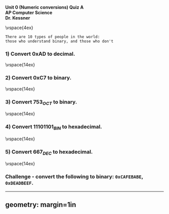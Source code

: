 __Unit 0 (Numeric conversions) Quiz A__  
__AP Computer Science__  
__Dr. Kessner__  


\vspace{4ex}


```
There are 10 types of people in the world:
those who understand binary, and those who don't
```


### 1) Convert 0xAD to decimal.

\vspace{14ex}

### 2) Convert 0xC7 to binary.

\vspace{14ex}

### 3) Convert $753_{OCT}$ to binary.

\vspace{14ex}

### 4) Convert $11101101_{BIN}$ to hexadecimal.

\vspace{14ex}

### 5) Convert $667_{DEC}$ to hexadecimal.

\vspace{14ex}


### Challenge - convert the following to binary:  `0xCAFEBABE`, `0xDEADBEEF`.  


---
geometry: margin=1in
---


